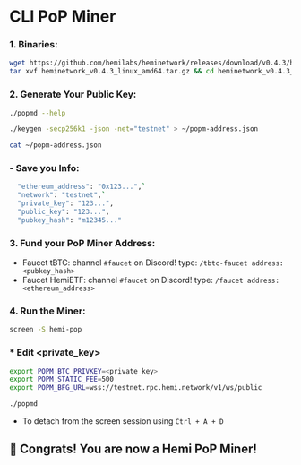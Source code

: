 # CLI PoP Miner

### 1. Binaries:
```Bash
wget https://github.com/hemilabs/heminetwork/releases/download/v0.4.3/heminetwork_v0.4.3_linux_amd64.tar.gz
tar xvf heminetwork_v0.4.3_linux_amd64.tar.gz && cd heminetwork_v0.4.3_linux_amd64
```
### 2. Generate Your Public Key:
```Bash
./popmd --help
```
```Bash
./keygen -secp256k1 -json -net="testnet" > ~/popm-address.json
```
```Bash
cat ~/popm-address.json
```
### - Save you Info:
```Bash
  "ethereum_address": "0x123...",`
  "network": "testnet",`
  "private_key": "123...",
  "public_key": "123...",
  "pubkey_hash": "m12345..."
```
### 3. Fund your PoP Miner Address:
- Faucet tBTC: channel `#faucet` on Discord! type: `/tbtc-faucet address: <pubkey_hash>`
- Faucet HemiETF: channel `#faucet` on Discord! type: `/faucet address: <ethereum_address>`
### 4.  Run the Miner:
```Bash
screen -S hemi-pop
```
### * Edit <private_key> 
```Bash
export POPM_BTC_PRIVKEY=<private_key>
export POPM_STATIC_FEE=500
export POPM_BFG_URL=wss://testnet.rpc.hemi.network/v1/ws/public
```
```Bash
./popmd
```
- To detach from the screen session using `Ctrl + A + D`

## 🎉 Congrats! You are now a Hemi PoP Miner!







